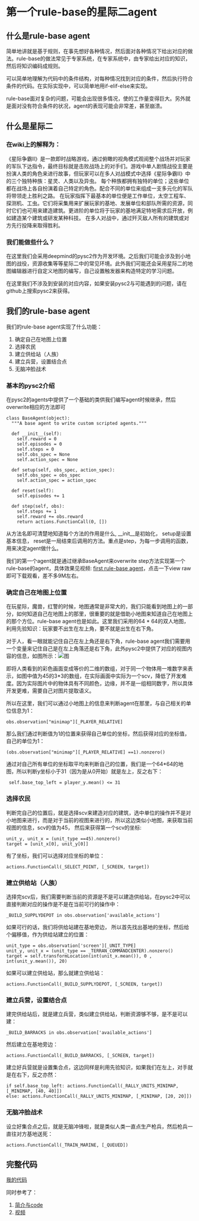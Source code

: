 # 第一个rule-base的星际二agent

## 什么是rule-base agent
简单地讲就是基于规则，在事先想好各种情况，然后面对各种情况下给出对应的做法。rule-base的做法常见于专家系统，在专家系统中，由专家给出对应的知识，然后将知识编码成规则。

可以简单地理解为代码中的条件结构，对每种情况找到对应的条件，然后执行符合条件的代码。在实际实现中，可以简单地用if-elif-else来实现。

rule-base面对复杂的问题，可能会出现很多情况，使的工作量变得巨大。另外就是面对没有符合条件的状况，agent的表现可能会非常差，甚至崩溃。

## 什么是星际二

### 在wiki上的解释为：
《星际争霸II》是一款即时战略游戏，通过俯瞰的视角模式观阅整个战场并对玩家的军队下达指令，最终目标就是击败战场上的对手们。游戏中单人剧情战役主要是扮演人类的角色来进行故事，但玩家可以在多人对战模式中选择《星际争霸II》中的三个独特种族：星灵、人类以及异虫。
每个种族都拥有独特的单位；这些单位都在战场上各自扮演着自己特定的角色。配合不同的单位来组成一支多元化的军队将带领走上胜利之路。
在玩家指挥下最基本的单位便是工作单位，太空工程车、探测机、工虫。它们将采集用来扩展玩家的基地、发展单位和部队所需的资源，同时它们也可用来建造建筑。更进阶的单位将于玩家的基地满足特地需求后开放，例如建造某个建筑或研发某种科技。
在多人对战中，通过歼灭敌人所有的建筑或对方先行投降来取得胜利。

### 我们能做些什么？
在这里我们会采用deepmind的pysc2作为开发环境。之后我们可能会涉及到小地图的战役，资源收集等等星际二中的常见环境。此外我们可能还会采用星际二的地图编辑器进行自定义地图的编写，自己设置触发器来构造特定的学习问题。

在这里我们不涉及到安装的对应内容，如果安装pysc2与可能遇到的问题，请在github上搜索pysc2来获得。

## 我们的rule-base agent

我们的rule-base agent实现了什么功能：
1. 确定自己在地图上位置
2. 选择农民
3. 建立供给站（人族）
4. 建立兵营，设置结合点
5. 无脑冲脸战术

### 基本的pysc2介绍
在pysc2的agents中提供了一个基础的类供我们编写agent时候继承，然后overwrite相应的方法即可

```
class BaseAgent(object):
  """A base agent to write custom scripted agents."""

  def __init__(self):
    self.reward = 0
    self.episodes = 0
    self.steps = 0
    self.obs_spec = None
    self.action_spec = None

  def setup(self, obs_spec, action_spec):
    self.obs_spec = obs_spec
    self.action_spec = action_spec

  def reset(self):
    self.episodes += 1

  def step(self, obs):
    self.steps += 1
    self.reward += obs.reward
    return actions.FunctionCall(0, [])
```

从方法名即可清楚地知道每个方法的作用是什么, \_\_init\_\_是初始化， setup是设置基本信息， reset是一局结束后调用的方法。重点是step，为每一步调用的函数，用来决定agent做什么。

我们的第一个agent就是通过继承BaseAgent来overwrite step方法实现第一个rule-base的agent，具体效果见视频: [first rule-base agent](https://github.com/wwxFromTju/sc2-101-zh/blob/master/sc2-data/first_agent.mov)，点击一下view raw即可下载观看，差不多9M左右。

### 确定自己在地图上位置
在玩星际，魔兽，红警的时候，地图通常是非常大的，我们只能看到地图上的一部分，如何知道自己在地图上的那里，很重要的就是借助小地图来知道自己在地图上的那个方位。rule-base agent也是如此。这里我们采用的64 * 64的双人地图，利用先验知识：玩家要不出生在左上角，要不就是出生在右下角。

对于人，看一眼就能记住自己在左上角还是右下角，rule-base agent我们需要用一个变量来记住自己是在左上角落还是右下角，此外pysc2中提供了对应的视图内容的信息，如图所示：![图](https://raw.githubusercontent.com/wwxFromTju/sc2-101-zh/master/sc2-data/real_screen.png)

即将人类看到的彩色画面变成等价的二维的数组，对于同一个物体用一堆数字来表示，如图中值为45的3*3的数组，在实际画面中实际为一个scv，降低了开发难度。因为实际图片中的物体具有不同颜色，边缘，并不是一组相同数字，所以具体开发更难，需要自己对图片提取语义。

所以在这里，我们可以通过小地图上的信息来判断agent在那里，与自己相关的单位信息为1：

```
obs.observation["minimap"][_PLAYER_RELATIVE]
```
那么我们通过判断值为1的位置来获得自己单位的坐标，然后获得对应的坐标值， 自己的单位为1：
```
(obs.observation["minimap"][_PLAYER_RELATIVE] ==1).nonzero()
```
通过对自己所有单位的坐标取平均来判断自己的位置，我们是一个64*64的地图，所以判断y坐标小于31（因为是从0开始）就是左上，反之右下：

```
 self.base_top_left = player_y.mean() <= 31
```
### 选择农民
判断完自己的位置后，就是选择scv来建造对应的建筑，选中单位的操作并不是对小地图来进行，而是对于当前的视图来进行的，所以这边类似小地图，来获取当前视图的信息，scv的值为45， 然后来获得第一个scv的坐标:

```
unit_y, unit_x = (unit_type ==45).nonzero()
target = [unit_x[0], unit_y[0]]
```
有了坐标，我们可以选择对应坐标的单位：

```
actions.FunctionCall(_SELECT_POINT, [_SCREEN, target])
```
### 建立供给站（人族）
选择完scv后，我们需要判断当前的资源是不是可以建造供给站，在pysc2中可以直接判断对应的操作是不是在当前可行的操作中：

```
_BUILD_SUPPLYDEPOT in obs.observation['available_actions']
```
如果可行的话，我们将供给站建在基地旁边， 所以首先找出基地的坐标，然后给个偏移值，作为供给站建立的位置：

```
unit_type = obs.observation['screen'][_UNIT_TYPE]
unit_y, unit_x = (unit_type == _TERRAN_COMMANDCENTER).nonzero()
target = self.transformLocation(int(unit_x.mean()), 0 , int(unit_y.mean()), 20)
```
如果可以建立供给站，那么就建立供给站：

```
actions.FunctionCall(_BUILD_SUPPLYDEPOT, [_SCREEN, target])
```
### 建立兵营，设置结合点
建完供给站后，就是建立兵营，类似建立供给站，判断资源够不够，是不是可以建：

```
_BUILD_BARRACKS in obs.observation['available_actions']
```
然后建立在基地旁边：

```
actions.FunctionCall(_BUILD_BARRACKS, [_SCREEN, target])
```
建立好兵营就是设置集合点，这边同样是利用先验知识，如果我们在左上，对手就是在右下，反之亦然：

```
if self.base_top_left: actions.FunctionCall(_RALLY_UNITS_MINIMAP, [_MINIMAP, [40, 40]])
else: actions.FunctionCall(_RALLY_UNITS_MINIMAP, [_MINIMAP, [20, 20]])
```

### 无脑冲脸战术
设立好集合点之后，就是无脑冲锋啦，就是类似人类一直点生产枪兵，然后枪兵一直往对方基地送死：

```
actions.FunctionCall(_TRAIN_MARINE, [_QUEUED])
```

## 完整代码
[我的代码](https://github.com/wwxFromTju/sc2-101-zh/blob/master/sc2-code/first_agent/first_agent.py)

同时参考了：
   1. [简介与code](https://github.com/wwxFromTju/sc2-101-zh/tree/master/sc2-code/first_agent)
   2. [视频](https://github.com/wwxFromTju/sc2-101-zh/tree/master/sc2-data)

